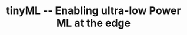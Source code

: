---
state: TX
region: Austin
title: tinyML -- Enabling ultra-low Power ML at the edge
group_url: https://www.meetup.com/meetup-group-NoKBhhJK
topics: [ dataai, iot, machinelearning ]
---